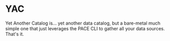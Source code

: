 # YAC
Yet Another Catalog is... yet another data catalog, but a bare-metal much simple one that just leverages the PACE CLI to gather all your data sources. That's it. 
